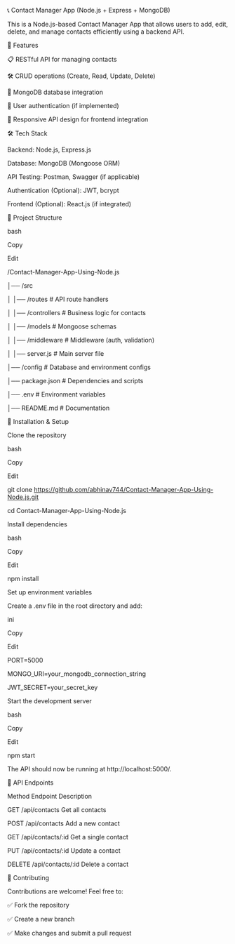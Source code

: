 📞 Contact Manager App (Node.js + Express + MongoDB)

This is a Node.js-based Contact Manager App that allows users to add, edit, delete, and manage contacts efficiently using a backend API.



🚀 Features

📋 RESTful API for managing contacts

🛠 CRUD operations (Create, Read, Update, Delete)

💾 MongoDB database integration

🔐 User authentication (if implemented)

📱 Responsive API design for frontend integration

🛠 Tech Stack

Backend: Node.js, Express.js

Database: MongoDB (Mongoose ORM)

API Testing: Postman, Swagger (if applicable)

Authentication (Optional): JWT, bcrypt

Frontend (Optional): React.js (if integrated)

📁 Project Structure

bash

Copy

Edit

/Contact-Manager-App-Using-Node.js

│── /src

│   │── /routes         # API route handlers

│   │── /controllers    # Business logic for contacts

│   │── /models         # Mongoose schemas

│   │── /middleware     # Middleware (auth, validation)

│   │── server.js       # Main server file

│── /config             # Database and environment configs

│── package.json        # Dependencies and scripts

│── .env                # Environment variables

│── README.md           # Documentation

🚀 Installation & Setup

Clone the repository



bash

Copy

Edit

git clone https://github.com/abhinav744/Contact-Manager-App-Using-Node.js.git

cd Contact-Manager-App-Using-Node.js

Install dependencies


bash

Copy

Edit

npm install

Set up environment variables


Create a .env file in the root directory and add:



ini

Copy

Edit

PORT=5000

MONGO_URI=your_mongodb_connection_string

JWT_SECRET=your_secret_key

Start the development server



bash

Copy

Edit

npm start

The API should now be running at http://localhost:5000/.



🔧 API Endpoints

Method	Endpoint	Description

GET	/api/contacts	Get all contacts

POST	/api/contacts	Add a new contact

GET	/api/contacts/:id	Get a single contact

PUT	/api/contacts/:id	Update a contact

DELETE	/api/contacts/:id	Delete a contact

📌 Contributing

Contributions are welcome! Feel free to:

✅ Fork the repository

✅ Create a new branch

✅ Make changes and submit a pull request


